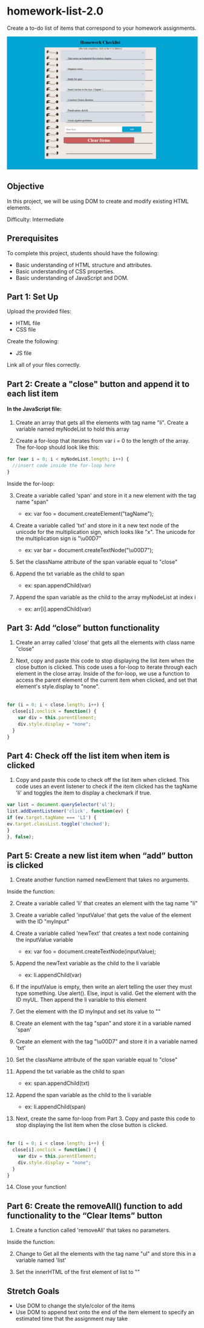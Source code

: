 # homework-list-2.0

Create a to-do list of items that correspond to your homework assignments.

![HomeworkChecklist](homeworkchecklist.png)

## Objective

In this project, we will be using DOM to create and modify existing HTML elements.

Difficulty: Intermediate

## Prerequisites

To complete this project, students should have the following:

* Basic understanding of HTML structure and attributes.
* Basic understanding of CSS properties.
* Basic understanding of JavaScript and DOM.

## Part 1: Set Up

Upload the provided files:
* HTML file
* CSS file

Create the following:
* JS file

Link all of your files correctly.

## Part 2: Create a "close" button and append it to each list item

#### In the JavaScript file:
1. Create an array that gets all the elements with tag name "li". Create a variable named myNodeList to hold this array

2. Create a for-loop that iterates from var i = 0 to the length of the array. The for-loop should look like this:

```javascript
for (var i = 0; i < myNodeList.length; i++) {
  //insert code inside the for-loop here
}
```

Inside the for-loop:

3. Create a variable called 'span' and store in it a new element with the tag name "span"
   * ex: var foo = document.createElement("tagName");
 
4. Create a variable called 'txt' and store in it a new text node of the unicode for the multiplication sign, which looks like "x". The unicode for the multiplication sign is "\u00D7"
   * ex: var bar = document.createTextNode("\u00D7");

5. Set the className attribute of the span variable equal to "close"

6. Append the txt variable as the child to span
    *	 ex: span.appendChild(var)
    
7. Append the span variable as the child to the array myNodeList at index i
    *  ex: arr[i].appendChild(var)

## Part 3: Add “close” button functionality

1. Create an array called 'close' that gets all the elements with class name "close"
   
2. Next, copy and paste this code to stop displaying the list item when the close button is clicked. This code uses a for-loop to iterate through each element in the close array. Inside of the for-loop, we use a function to access the parent element of the current item when clicked, and set that element's style.display to "none". 

```JavaScript

for (i = 0; i < close.length; i++) {
  close[i].onclick = function() {
    var div = this.parentElement;
    div.style.display = "none";
  }
}
```

## Part 4: Check off the list item when item is clicked

1. Copy and paste this code to check off the list item when clicked. This code uses an event listener to check if the item clicked has the tagName 'li' and toggles the item to display a checkmark if true. 
```javascript
var list = document.querySelector('ul');
list.addEventListener('click', function(ev) {
if (ev.target.tagName === 'LI') {
ev.target.classList.toggle('checked');
}
}, false);
```

## Part 5: Create a new list item when “add” button is clicked

1. Create another function named newElement that takes no arguments.

Inside the function:

2. Create a variable called 'li' that creates an element with the tag name "li"

3. Create a variable called 'inputValue' that gets the value of the element with the ID "myInput"

4. Create a variable called 'newText' that creates a text node containing the inputValue variable
   * ex: var foo = document.createTextNode(inputValue);

5. Append the newText variable as the child to the li variable
   * ex: li.appendChild(var)
 
6. If the inputValue is empty, then write an alert telling the user they must type something. Use alert(). Else, input is valid. Get the element with the ID myUL. Then append the li variable to this element

7. Get the element with the ID myInput and set its value to ""

8. Create an element with the tag "span" and store it in a variable named 'span'

9. Create an element with the tag "\u00D7" and store it in a variable named 'txt'
 
10. Set the className attribute of the span variable equal to "close"

11. Append the txt variable as the child to span
    * ex: span.appendChild(txt)
  
12. Append the span variable as the child to the li variable
    * ex: li.appendChild(span)

13. Next, create the same for-loop from Part 3. Copy and paste this code to stop displaying the list item when the close button is clicked.

```JavaScript

for (i = 0; i < close.length; i++) {
  close[i].onclick = function() {
    var div = this.parentElement;
    div.style.display = "none";
  }
}
```

14. Close your function!

## Part 6: Create the removeAll() function to add functionality to the “Clear Items” button

1. Create a function called 'removeAll' that takes no parameters.

Inside the function:

2. Change to Get all the elements with the tag name "ul" and store this in a variable named 'list'

4. Set the innerHTML of the first element of list to ""

## Stretch Goals
* Use DOM to change the style/color of the items  
* Use DOM to append text onto the end of the item element to specify an estimated time that the assignment may take
